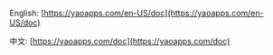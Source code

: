 English: [https://yaoapps.com/en-US/doc](https://yaoapps.com/en-US/doc)

中文: [https://yaoapps.com/doc](https://yaoapps.com/doc)
